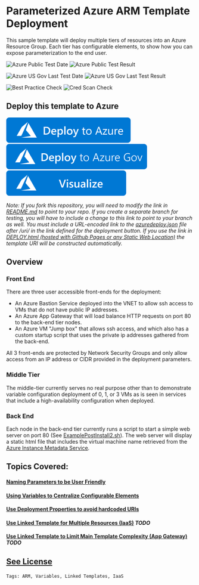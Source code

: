 # Parameterized Azure ARM Template Deployment

This sample template will deploy multiple tiers of resources into an Azure Resource Group.  Each tier has configurable elements, to show how you can expose parameterization to the end user.

![Azure Public Test Date](https://azurequickstartsservice.blob.core.windows.net/badges/101-parameterized-template-example/PublicLastTestDate.svg)
![Azure Public Test Result](https://azurequickstartsservice.blob.core.windows.net/badges/101-parameterized-template-example/PublicDeployment.svg)

![Azure US Gov Last Test Date](https://azurequickstartsservice.blob.core.windows.net/badges/101-parameterized-template-example/FairfaxLastTestDate.svg)
![Azure US Gov Last Test Result](https://azurequickstartsservice.blob.core.windows.net/badges/101-parameterized-template-example/FairfaxDeployment.svg)

![Best Practice Check](https://azurequickstartsservice.blob.core.windows.net/badges/101-parameterized-template-example/BestPracticeResult.svg)
![Cred Scan Check](https://azurequickstartsservice.blob.core.windows.net/badges/101-parameterized-template-example/CredScanResult.svg)

## Deploy this template to Azure
[![Deploy To Azure](https://raw.githubusercontent.com/Azure/azure-quickstart-templates/master/1-CONTRIBUTION-GUIDE/images/deploytoazure.svg?sanitize=true)](https://portal.azure.com/#create/Microsoft.Template/uri/https%3A%2F%2Fraw.githubusercontent.com%2Fhallihan%2Farm-examples%2Fmain%2Fazuredeploy.json)
[![Deploy To Azure US Gov](https://raw.githubusercontent.com/Azure/azure-quickstart-templates/master/1-CONTRIBUTION-GUIDE/images/deploytoazuregov.svg?sanitize=true)](https://portal.azure.us/#create/Microsoft.Template/uri/https%3A%2F%2Fraw.githubusercontent.com%2Fhallihan%2Farm-examples%2Fmain%2Fazuredeploy.json)
[![Visualize](https://raw.githubusercontent.com/Azure/azure-quickstart-templates/master/1-CONTRIBUTION-GUIDE/images/visualizebutton.svg?sanitize=true)](http://armviz.io/#/?load=https%3A%2F%2Fraw.githubusercontent.com%2Fhallihan%2Farm-examples%2Fmain%2Fazuredeploy.json)

*Note: If you fork this repository, you will need to modify the link in [README.md](README.md) to point to your repo.  If you create a separate branch for testing, you will have to include a change to this link to point to your branch as well. You must include a URL-encoded link to the [azuredeploy.json](azuredeploy.json) file after /uri/ in the link defined for the deployment button. If you use the link in [DEPLOY.html (hosted with Github Pages or any Static Web Location)](https://hallihan.github.io/arm-examples/DEPLOY.html) the template URI will be constructed automatically.* 

## Overview

### Front End
There are three user accessible front-ends for the deployment:
* An Azure Bastion Service deployed into the VNET to allow ssh access to VMs that do not have public IP addresses.
* An Azure App Gateway that will load balance HTTP requests on port 80 to the back-end tier nodes.
* An Azure VM "Jump box" that allows ssh access, and which also has a custom startup script that uses the private ip addresses gathered from the back-end.

All 3 front-ends are protected by Network Security Groups and only allow access from an IP address or CIDR provided in the deployment parameters.

### Middle Tier
The middle-tier currently serves no real purpose other than to demonstrate variable configuration deployment of 0, 1, or 3 VMs as is seen in services that include a high-availability configuration when deployed.

### Back End
Each node in the back-end tier currently runs a script to start a simple web server on port 80 (See [ExamplePostInstall2.sh](scripts/ExamplePostInstall2.sh)).  The web server will display a static html file that includes the virtual machine name retrieved from the [Azure Instance Metadata Service](https://docs.microsoft.com/en-us/azure/virtual-machines/windows/instance-metadata-service).

## Topics Covered:

#### [Naming Parameters to be User Friendly](detail/UserFriendlyParameters.md)
#### [Using Variables to Centralize Configurable Elements](detail/ComplexVariables.md)
#### [Use Deployment Properties to avoid hardcoded URIs](detail/TemplateLink.md)
#### [Use Linked Template for Multiple Resources (IaaS)](detail/VMTemplate.md) *TODO*
#### [Use Linked Template to Limit Main Template Complexity (App Gateway)](detail/AGTemplate.md) *TODO*

## [See License](LICENSE)

`Tags: ARM, Variables, Linked Templates, IaaS`